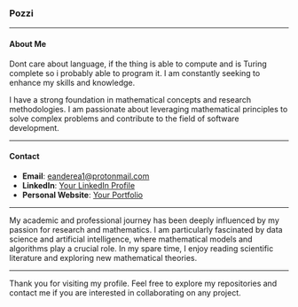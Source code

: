 ### Pozzi

---

#### About Me

Dont care about language, if the thing is able to compute and is Turing complete so i probably able to program it. 
I am constantly seeking to enhance my skills and knowledge.

I  have a strong foundation in mathematical concepts and research methodologies. I am passionate about leveraging mathematical principles to solve complex problems and contribute to the field of software development.

---

#### Contact

- **Email**: eanderea1@protonmail.com
- **LinkedIn**: [Your LinkedIn Profile]([https://www.linkedin.com/in/andersonpozzi/](https://www.linkedin.com/in/anderson-rodrigo-pozzi-a06246186/))
- **Personal Website**: [Your Portfolio]([https://www.andersonpozzi.dev](https://adeveloper.com.br))

---

My academic and professional journey has been deeply influenced by my passion for research and mathematics. I am particularly fascinated by data science and artificial intelligence, where mathematical models and algorithms play a crucial role. In my spare time, I enjoy reading scientific literature and exploring new mathematical theories.

---

Thank you for visiting my profile. Feel free to explore my repositories and contact me if you are interested in collaborating on any project.
